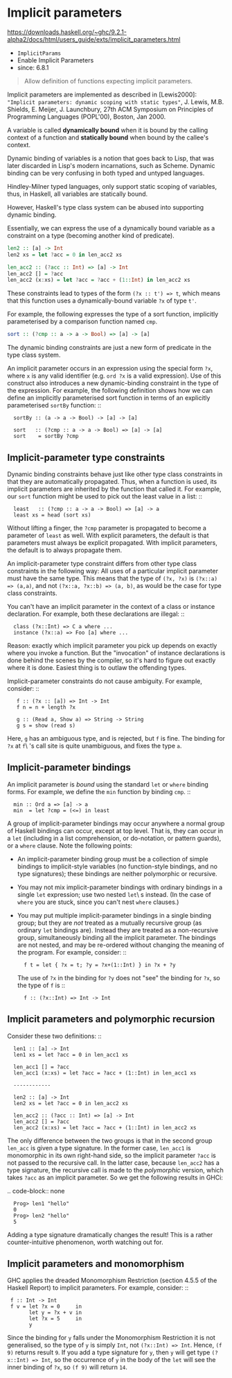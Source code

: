 # Implicit parameters

https://downloads.haskell.org/~ghc/9.2.1-alpha2/docs/html/users_guide/exts/implicit_parameters.html

- `ImplicitParams`
- Enable Implicit Parameters
- since: 6.8.1

> Allow definition of functions expecting implicit parameters.

Implicit parameters are implemented as described in [Lewis2000]:   
`"Implicit parameters: dynamic scoping with static types"`, J. Lewis, M.B. Shields, E. Meijer, J. Launchbury, 27th ACM Symposium on Principles of Programming Languages (POPL'00), Boston, Jan 2000.

A variable is called **dynamically bound** when it is bound by the calling context of a function and **statically bound** when bound by the callee's context.

Dynamic binding of variables is a notion that goes back to Lisp, that was later discarded in Lisp's modern incarnations, such as Scheme. Dynamic binding can be very confusing in both typed and untyped languages.

Hindley-Milner typed languages, only support static scoping of variables, thus, in Haskell, all variables are statically bound.

However, Haskell's type class system can be abused into supporting dynamic binding.

Essentially, we can express the use of a dynamically bound variable as a constraint on a type (becoming another kind of predicate).

```hs
len2 :: [a] -> Int
len2 xs = let ?acc = 0 in len_acc2 xs

len_acc2 :: (?acc :: Int) => [a] -> Int
len_acc2 [] = ?acc
len_acc2 (x:xs) = let ?acc = ?acc + (1::Int) in len_acc2 xs
```




These constraints lead to types of the form `(?x :: t') => t`, which means that this function uses a dynamically-bound variable `?x` of type `t'`.


For example, the following expresses the type of a sort function, implicitly parameterised by a comparison function named `cmp`.

```hs
sort :: (?cmp :: a -> a -> Bool) => [a] -> [a]
```

The dynamic binding constraints are just a new form of predicate in the type class system.



An implicit parameter occurs in an expression using the special form
``?x``, where ``x`` is any valid identifier (e.g. ``ord ?x`` is a valid
expression). Use of this construct also introduces a new dynamic-binding
constraint in the type of the expression. For example, the following
definition shows how we can define an implicitly parameterised sort
function in terms of an explicitly parameterised ``sortBy`` function: ::

      sortBy :: (a -> a -> Bool) -> [a] -> [a]

      sort   :: (?cmp :: a -> a -> Bool) => [a] -> [a]
      sort    = sortBy ?cmp

Implicit-parameter type constraints
-----------------------------------

Dynamic binding constraints behave just like other type class
constraints in that they are automatically propagated. Thus, when a
function is used, its implicit parameters are inherited by the function
that called it. For example, our ``sort`` function might be used to pick
out the least value in a list: ::

      least   :: (?cmp :: a -> a -> Bool) => [a] -> a
      least xs = head (sort xs)

Without lifting a finger, the ``?cmp`` parameter is propagated to become
a parameter of ``least`` as well. With explicit parameters, the default
is that parameters must always be explicit propagated. With implicit
parameters, the default is to always propagate them.

An implicit-parameter type constraint differs from other type class
constraints in the following way: All uses of a particular implicit
parameter must have the same type. This means that the type of
``(?x, ?x)`` is ``(?x::a) => (a,a)``, and not
``(?x::a, ?x::b) => (a, b)``, as would be the case for type class
constraints.

You can't have an implicit parameter in the context of a class or
instance declaration. For example, both these declarations are illegal: ::

      class (?x::Int) => C a where ...
      instance (?x::a) => Foo [a] where ...

Reason: exactly which implicit parameter you pick up depends on exactly
where you invoke a function. But the "invocation" of instance
declarations is done behind the scenes by the compiler, so it's hard to
figure out exactly where it is done. Easiest thing is to outlaw the
offending types.

Implicit-parameter constraints do not cause ambiguity. For example,
consider: ::

       f :: (?x :: [a]) => Int -> Int
       f n = n + length ?x

       g :: (Read a, Show a) => String -> String
       g s = show (read s)

Here, ``g`` has an ambiguous type, and is rejected, but ``f`` is fine.
The binding for ``?x`` at ``f``\ 's call site is quite unambiguous, and
fixes the type ``a``.

Implicit-parameter bindings
---------------------------

An implicit parameter is *bound* using the standard ``let`` or ``where``
binding forms. For example, we define the ``min`` function by binding
``cmp``. ::

      min :: Ord a => [a] -> a
      min  = let ?cmp = (<=) in least

A group of implicit-parameter bindings may occur anywhere a normal group
of Haskell bindings can occur, except at top level. That is, they can
occur in a ``let`` (including in a list comprehension, or do-notation,
or pattern guards), or a ``where`` clause. Note the following points:

-  An implicit-parameter binding group must be a collection of simple
   bindings to implicit-style variables (no function-style bindings, and
   no type signatures); these bindings are neither polymorphic or
   recursive.

-  You may not mix implicit-parameter bindings with ordinary bindings in
   a single ``let`` expression; use two nested ``let``\ s instead. (In
   the case of ``where`` you are stuck, since you can't nest ``where``
   clauses.)

-  You may put multiple implicit-parameter bindings in a single binding
   group; but they are *not* treated as a mutually recursive group (as
   ordinary ``let`` bindings are). Instead they are treated as a
   non-recursive group, simultaneously binding all the implicit
   parameter. The bindings are not nested, and may be re-ordered without
   changing the meaning of the program. For example, consider: ::

         f t = let { ?x = t; ?y = ?x+(1::Int) } in ?x + ?y

   The use of ``?x`` in the binding for ``?y`` does not "see" the
   binding for ``?x``, so the type of ``f`` is ::

         f :: (?x::Int) => Int -> Int

Implicit parameters and polymorphic recursion
---------------------------------------------

Consider these two definitions: ::

      len1 :: [a] -> Int
      len1 xs = let ?acc = 0 in len_acc1 xs

      len_acc1 [] = ?acc
      len_acc1 (x:xs) = let ?acc = ?acc + (1::Int) in len_acc1 xs

      ------------

      len2 :: [a] -> Int
      len2 xs = let ?acc = 0 in len_acc2 xs

      len_acc2 :: (?acc :: Int) => [a] -> Int
      len_acc2 [] = ?acc
      len_acc2 (x:xs) = let ?acc = ?acc + (1::Int) in len_acc2 xs

The only difference between the two groups is that in the second group
``len_acc`` is given a type signature. In the former case, ``len_acc1``
is monomorphic in its own right-hand side, so the implicit parameter
``?acc`` is not passed to the recursive call. In the latter case,
because ``len_acc2`` has a type signature, the recursive call is made to
the *polymorphic* version, which takes ``?acc`` as an implicit
parameter. So we get the following results in GHCi:

.. code-block:: none

      Prog> len1 "hello"
      0
      Prog> len2 "hello"
      5

Adding a type signature dramatically changes the result! This is a
rather counter-intuitive phenomenon, worth watching out for.

Implicit parameters and monomorphism
------------------------------------

GHC applies the dreaded Monomorphism Restriction (section 4.5.5 of the
Haskell Report) to implicit parameters. For example, consider: ::

     f :: Int -> Int
     f v = let ?x = 0     in
           let y = ?x + v in
           let ?x = 5     in
           y

Since the binding for ``y`` falls under the Monomorphism Restriction it
is not generalised, so the type of ``y`` is simply ``Int``, not
``(?x::Int) => Int``. Hence, ``(f 9)`` returns result ``9``. If you add
a type signature for ``y``, then ``y`` will get type
``(?x::Int) => Int``, so the occurrence of ``y`` in the body of the
``let`` will see the inner binding of ``?x``, so ``(f 9)`` will return
``14``.
